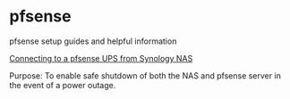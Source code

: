 # pfsense
pfsense setup guides and helpful information

[Connecting to a pfsense UPS from Synology NAS](../master/pfsenseups.md)

Purpose: To enable safe shutdown of both the NAS and pfsense server in the event of a power outage.




